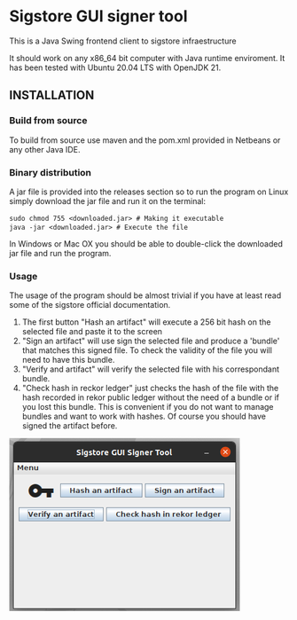 # Sigstore GUI signer tool
This is a Java Swing frontend client to sigstore infraestructure


It should work on any x86_64 bit computer with Java runtime enviroment. It has been tested with Ubuntu 20.04 LTS with OpenJDK 21.

## INSTALLATION

### Build from source
To build from source use maven and the pom.xml provided in Netbeans or any other Java IDE.

### Binary distribution
A jar file is provided into the releases section so to run the program on Linux simply download the jar file and run it on the terminal:

```
sudo chmod 755 <downloaded.jar> # Making it executable
java -jar <downloaded.jar> # Execute the file
```
In Windows or Mac OX you should be able to double-click the downloaded jar file and run the program.


### Usage
The usage of the program should be almost trivial if you have at least read some of the sigstore official documentation.

1. The first button "Hash an artifact" will execute a 256 bit hash on the selected file and paste it to the screen
2. "Sign an artifact" will use sign the selected file and produce a 'bundle' that matches  this signed file. To check the validity
   of the file you will need to have this bundle.
3. "Verify and artifact" will verify the selected file with his correspondant bundle.
4. "Check hash in reckor ledger" just checks the hash of the file with the hash recorded in rekor public ledger without the need of a bundle
   or if you lost this bundle. This is convenient if you do not want to manage bundles and want to work with hashes.
   Of course you should have signed the artifact before.

![image](gui-interface.png)
